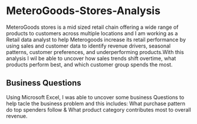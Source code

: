 # MeteroGoods-Stores-Analysis
MeteroGoods stores is a mid sized retail chain offering a wide range of products to customers across multiple locations and I am working as a Retail data analyst to help Meterogoods increase its retail performance by using sales and customer data to identify revenue drivers, seasonal patterns, customer preferences, and underperforming products.With this analysis I wil be able  to uncover how  sales trends shift overtime, what products perform best, and which customer group spends the most.

## Business Questions
 Using Microsoft Excel, I was able to uncover some business Questions to help tacle the business problem and this includes: What purchase pattern do top spenders follow &
What product category contributes most to overall revenue.

